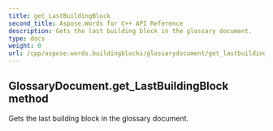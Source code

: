 ```yaml
---
title: get_LastBuildingBlock
second_title: Aspose.Words for C++ API Reference
description: Gets the last building block in the glossary document. 
type: docs
weight: 0
url: /cpp/aspose.words.buildingblocks/glossarydocument/get_lastbuildingblock/
---
```

## GlossaryDocument.get_LastBuildingBlock method


Gets the last building block in the glossary document.

